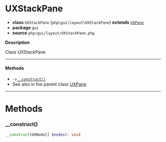 # UXStackPane

- **class** `UXStackPane` (`php\gui\layout\UXStackPane`) **extends** [`UXPane`](https://github.com/jphp-group/jphp-gui-ext/blob/master/jphp-gui-ext/api-docs/classes/php/gui/layout/UXPane.md)
- **package** `gui`
- **source** `php/gui/layout/UXStackPane.php`

**Description**

Class UXStackPane

---

#### Methods

- `->`[`__construct()`](#method-__construct)
- See also in the parent class [UXPane](https://github.com/jphp-group/jphp-gui-ext/blob/master/jphp-gui-ext/api-docs/classes/php/gui/layout/UXPane.md)

---
# Methods

<a name="method-__construct"></a>

### __construct()
```php
__construct(UXNode[] $nodes): void
```